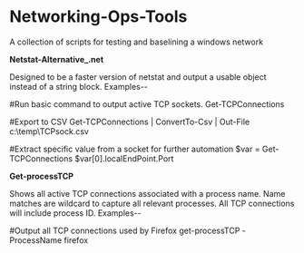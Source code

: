 # Networking-Ops-Tools
A collection of scripts for testing and baselining a windows network

**Netstat-Alternative_.net**

Designed to be a faster version of netstat and output a usable object instead of a string block. Examples--

#Run basic command to output active TCP sockets.
Get-TCPConnections

#Export to CSV
Get-TCPConnections | ConvertTo-Csv | Out-File c:\temp\TCPsock.csv

#Extract specific value from a socket for further automation
$var = Get-TCPConnections
$var[0].localEndPoint.Port

**Get-processTCP**

Shows all active TCP connections associated with a process name. Name matches are wildcard to capture all relevant processes. All TCP connections will include process ID. Examples--

#Output all TCP connections used by Firefox
get-processTCP -ProcessName firefox
